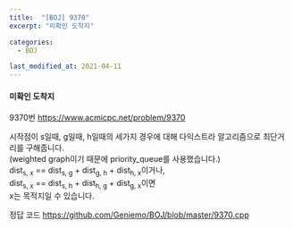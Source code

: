 ```yaml
---
title:  "[BOJ] 9370"
excerpt: "미확인 도착지"

categories:
  - BOJ

last_modified_at: 2021-04-11
---
```


#### 미확인 도착지

9370번 <https://www.acmicpc.net/problem/9370>

시작점이 s일때, g일때, h일때의 세가지 경우에 대해 다익스트라 알고리즘으로 최단거리를 구해줍니다.<br>
(weighted graph이기 때문에 priority_queue를 사용했습니다.)<br>
dist<sub>s, x</sub> == dist<sub>s, g</sub> + dist<sub>g, h</sub> + dist<sub>h, x</sub>이거나,<br>
dist<sub>s, x</sub> == dist<sub>s, h</sub> + dist<sub>h, g</sub> + dist<sub>g, x</sub>이면<br>
x는 목적지일 수 있습니다.

정답 코드 <https://github.com/Geniemo/BOJ/blob/master/9370.cpp>